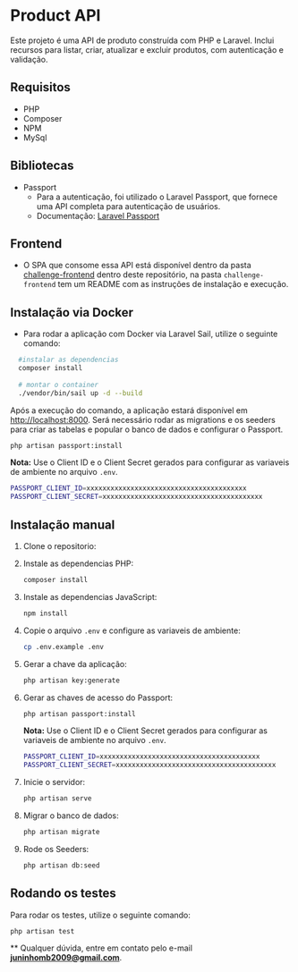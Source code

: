 # Product API

Este projeto é uma API de produto construída com PHP e Laravel. Inclui recursos para listar, criar, atualizar e excluir produtos, com autenticação e validação.

## Requisitos

- PHP
- Composer
- NPM
- MySql

## Bibliotecas
- Passport
  - Para a autenticação, foi utilizado o Laravel Passport, que fornece uma API completa para autenticação de usuários.
  - Documentação: [Laravel Passport](https://laravel.com/docs/8.x/passport)

## Frontend
- O SPA que consome essa API está disponível dentro da pasta [challenge-frontend](./challenge-frontend) dentro deste repositório, na pasta `challenge-frontend` tem um README com as instruções de instalação e execução.

## Instalação via Docker
- Para rodar a aplicação com Docker via Laravel Sail, utilize o seguinte comando:
```sh
  #instalar as dependencias
  composer install
  
  # montar o container
  ./vendor/bin/sail up -d --build
```

Após a execução do comando, a aplicação estará disponível em [http://localhost:8000](http://localhost:8000).
Será necessário rodar as migrations e os seeders para criar as tabelas e popular o banco de dados e configurar o Passport.
```sh
php artisan passport:install
```
**Nota:** Use o Client ID e o Client Secret gerados para configurar as variaveis de ambiente no arquivo `.env`.
```sh
PASSPORT_CLIENT_ID=xxxxxxxxxxxxxxxxxxxxxxxxxxxxxxxxxxxxxxxx
PASSPORT_CLIENT_SECRET=xxxxxxxxxxxxxxxxxxxxxxxxxxxxxxxxxxxxxxxx
```



## Instalação manual
 
1. Clone o repositorio:

2. Instale as dependencias PHP:
    ```sh
    composer install
    ```

3. Instale as dependencias JavaScript:
    ```sh
    npm install
    ```

4. Copie o arquivo `.env` e configure as variaveis de ambiente:
    ```sh
    cp .env.example .env
    ```

5. Gerar a chave da aplicação:
    ```sh
    php artisan key:generate
    ```

6. Gerar as chaves de acesso do Passport:
    ```sh
    php artisan passport:install
    ```
   **Nota:** Use o Client ID e o Client Secret gerados para configurar as variaveis de ambiente no arquivo `.env`.
    ```sh
    PASSPORT_CLIENT_ID=xxxxxxxxxxxxxxxxxxxxxxxxxxxxxxxxxxxxxxxx
    PASSPORT_CLIENT_SECRET=xxxxxxxxxxxxxxxxxxxxxxxxxxxxxxxxxxxxxxxx
    ```
   
7. Inicie o servidor:
    ```sh
    php artisan serve
    ```

8. Migrar o banco de dados:
    ```sh
    php artisan migrate
    ```
9. Rode os Seeders:
    ```sh
    php artisan db:seed
    ```

## Rodando os testes
Para rodar os testes, utilize o seguinte comando:
```sh
php artisan test
```

** Qualquer dúvida, entre em contato pelo e-mail **juninhomb2009@gmail.com**.
